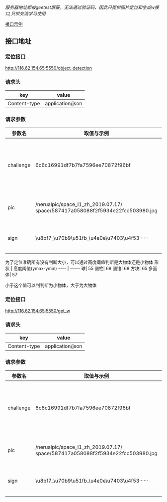 *服务器地址都被geetest屏蔽，无法通过验证码，因此只提供图片定位和生成w接口,只供交流学习使用*  
   
[接口示例](https://github.com/cycyup/crack_geetest/blob/main/geetest/api.py)
## 接口地址

### 定位接口
http://116.62.154.65:5550/object_detection

### 请求头

key  |   value
---- | ----- 
Content-type | application/json 

### 请求参数

参数名  |   取值与示例 |  说明
---- | ---- | ----
challenge	  | 6c6c16991df7b7fa7596ee70872f96bf | 极验参数, 极验验证码的key, 每个只能使用一次
pic    | /nerualpic/space_l1_zh_2019.07.17/  space/587417a058088f2f5934e22fcc503980.jpg | get.php返回的图片地址
sign | \u8bf7_\u70b9\u51fb_\u4e0e\u7403\u4f53······ | get.php返回的文字信息
     
    
为了定位准确所有没有判断大小，可以通过高度阈值判断是大物体还是小物体
形状  |   高度阈值(ymax-ymin)
---- | ----- 
 球|  55
圆柱|  68
圆锥|  68
方块|  65
多面体|  57


小于这个值可以判判断为小物体，大于为大物体

### 定位接口
http://116.62.154.65:5550/get_w

### 请求头

key  |   value
---- | ----- 
Content-type | application/json 

### 请求参数

参数名  |   取值与示例 |  说明
---- | ---- | ----
challenge	  | 6c6c16991df7b7fa7596ee70872f96bf | 极验参数, 极验验证码的key, 每个只能使用一次
pic    | /nerualpic/space_l1_zh_2019.07.17/  space/587417a058088f2f5934e22fcc503980.jpg | get.php返回的图片地址
sign | \u8bf7_\u70b9\u51fb_\u4e0e\u7403\u4f53······ | get.php返回的文字信息
